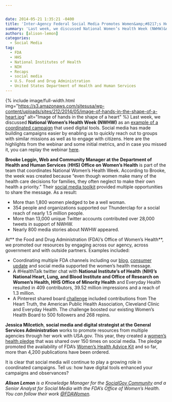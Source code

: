 ```yaml
---


date: 2014-05-21 1:35:21 -0400
title: 'Inter-Agency Federal Social Media Promotes Women&amp;#8217;s Health Campaign'
summary: 'Last week, we discussed National Women’s Health Week (NWHW)&nbsp;as an&nbsp;example of a coordinated campaign that used digital tools. Social media has made building campaigns easier by enabling us to quickly reach out to groups with similar missions as well as to engage with citizens.'
authors: [alison-lemon]
categories:
  - Social Media
tag:
  - FDA
  - HHS
  - National Institutes of Health
  - NIH
  - Recaps
  - social media
  - U.S. Food and Drug Administration
  - United States Department of Health and Human Services
---
```


{% include image/full-width.html img="https://s3.amazonaws.com/sitesusa/wp-content/uploads/sites/212/2014/05/image-of-hands-in-the-shape-of-a-heart.jpg" alt="Image of hands in the shape of a heart" %}
Last week, we discussed **National Women’s  Health Week (NWHW)** as an [example of a coordinated campaign](https://www.WHATEVER/event/federal-social-media-campaigns-national-womens-health-week/) that used digital tools. Social media has made building campaigns easier by enabling us to quickly reach out to groups with similar missions as well as to engage with citizens. Here are the highlights from the webinar and some initial metrics, and in case you missed it, you can replay the webinar <a href="http://youtu.be/lY7g6ovh7SQ" target="_blank">here</a>.

**Brooke Leggin, Web and Community Manager at the** **Department of Health and Human Services** (**HHS) Office on Women’s  Health** is part of the team that coordinates National Women’s  Health Week. According to Brooke, the week was created because “even though women make many of the health care decisions for families, they often neglect to make their own health a priority.” Their <a href="http://womenshealth.gov/nwhw/spread-the-word/share.html#toolkit" target="_blank">social media toolkit</a> provided multiple opportunities to share the message. As a result:

  * More than 1,800 women pledged to be a well woman.
  * 354 people and organizations supported our Thunderclap for a social reach of nearly 1.5 million people.
  * More than 13,000 unique Twitter accounts contributed over 28,000 tweets in support of NWHW.
  * Nearly 800 media stories about NWHW appeared.

At** the Food and Drug Administration (FDA)’s  Office of Women’s  Health**, we promoted our resources by engaging across our agency, across government and with outside partners. Examples included:

  * Coordinating multiple FDA channels including our <a href="http://blogs.fda.gov/fdavoice/index.php/2014/05/for-national-womens-health-week-fda-resources-help-women-make-informed-health-choices/" target="_blank">blog</a>, <a href="http://www.fda.gov/ForConsumers/ConsumerUpdates/ucm396409.htm" target="_blank">consumer update</a> and social media supported the women’s  health message.
  * A #HealthTalk twitter chat with **National Institute&#8217;s of Health** (**NIH)’s  National Heart, Lung, and Blood Institute and Office of Research on Women’s  Health, HHS Office of Minority Health** and Everyday Health resulted in 409 contributors, 39.52 million impressions and a reach of 1.3 million.
  * A Pinterest shared board <a href="http://www.pinterest.com/usfda/one-week-for-better-health/" target="_blank">challenge</a> included contributions from The Heart Truth, the American Public Health Association, Cleveland Clinic and Everyday Health. The challenge boosted our existing Women’s  Health Board to 500 followers and 268 repins.

**Jessica Milcetich**, **social media and digital strategist at the General Services Administration** works to promote resources from multiple agencies through her work with USA.gov. This year, they created a [women’s  health pledge](http://www.facebook.com/photo.php?fbid=10152210692958580&set=a.10151021555548580.435340.65369158579) that was shared over 150 times on social media. The pledge promoted the availability of FDA’s  [Women’s  Health Advice Kit](http://promotions.usa.gov/womens-health.html) and so far, more than 4,200 publications have been ordered.

It is clear that social media will continue to play a growing role in coordinated campaigns. Tell us: how have digital tools enhanced your campaigns and observances?

_**Alison Lemon** is a Knowledge Manager for the [SocialGov Community](https://www.WHATEVER/communities/social-media/) and a Senior Analyst for Social Media with the FDA’s  Office of Women’s  Health. You can follow their work [@FDAWomen](https://twitter.com/FDAWomen)._
